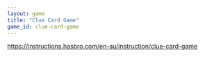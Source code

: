 ```yaml
---
layout: game
title: "Clue Card Game"
game_id: clue-card-game
---
```


https://instructions.hasbro.com/en-au/instruction/clue-card-game

<!-- This file is data-driven from _data/games/tsuro.yml --> 